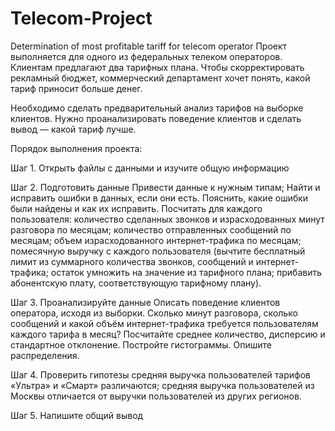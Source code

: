 # Telecom-Project
Determination of most profitable tariff for telecom operator
Проект выполняется для одного из федеральных телеком операторов. Клиентам предлагают два тарифных плана. Чтобы скорректировать рекламный бюджет, коммерческий департамент хочет понять, какой тариф приносит больше денег.

Необходимо сделать предварительный анализ тарифов на выборке клиентов. Нужно проанализировать поведение клиентов и сделать вывод — какой тариф лучше.

Порядок выполнения проекта:

Шаг 1. Открыть файлы с данными и изучите общую информацию

Шаг 2. Подготовить данные
Привести данные к нужным типам;
Найти и исправить ошибки в данных, если они есть.
Пояснить, какие ошибки были найдены и как их исправить. 
Посчитать для каждого пользователя:
количество сделанных звонков и израсходованных минут разговора по месяцам;
количество отправленных сообщений по месяцам;
объем израсходованного интернет-трафика по месяцам;
помесячную выручку с каждого пользователя (вычтите бесплатный лимит из суммарного количества звонков, сообщений и интернет-трафика; остаток умножить на значение из тарифного плана; прибавить абонентскую плату, соответствующую тарифному плану).

Шаг 3. Проанализируйте данные
Описать поведение клиентов оператора, исходя из выборки. Сколько минут разговора, сколько сообщений и какой объём интернет-трафика требуется пользователям каждого тарифа в месяц? Посчитайте среднее количество, дисперсию и стандартное отклонение. Постройте гистограммы. Опишите распределения.

Шаг 4. Проверить гипотезы
средняя выручка пользователей тарифов «Ультра» и «Смарт» различаются;
средняя выручка пользователей из Москвы отличается от выручки пользователей из других регионов.

Шаг 5. Напишите общий вывод
